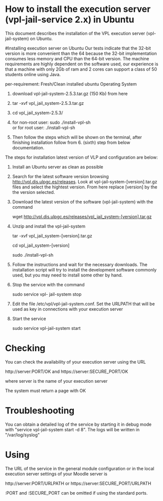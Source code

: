 # How to install the execution server (vpl-jail-service 2.x) in Ubuntu

This document describes the installation of the VPL execution server (vpl-jail-system) on Ubuntu.


#Installing execution server on Ubuntu
Our tests indicate that the 32-bit version is more convenient than the 64 because the 32-bit implementation consumes less memory and CPU than the 64-bit version. The machine requirements are highly dependent on the software used, our experience is that a machine with only 2Gb of ram and 2 cores can support a class of 50 students online using Java.

per-requirement: Fresh/Clean installed ubuntu Operating System

1.	download vpl-jail-system-2.5.3.tar.gz (150 Kb) from here

2.	tar -xvf vpl_jail_system-2.5.3.tar.gz

3.	cd vpl_jail_system-2.5.3/

4.	for non-root user: sudo ./install-vpl-sh	
						or
	for root user: ./install-vpl-sh

5.	Then follow the steps which will be shown on the terminal, after finishing installation follow from 6. (sixth) step from below 
	documentation.



The steps for installation latest version of VLP and configuration are below:

1.	Install an Ubuntu server as clean as possible

2.	Search for the latest software version browsing http://vpl.dis.ulpgc.es/releases. Look at vpl-jail-system-[version].tar.gz
	files and select the hightest version. From here replace [version] by the the version selected.

3.	Download the latest version of the software (vpl-jail-system) with the command

    wget http://vpl.dis.ulpgc.es/releases/vpl_jail_system-[version].tar.gz
	
4.	Unzip and install the vpl-jail-system

    tar -xvf vpl_jail_system-[version].tar.gz

    cd vpl_jail_system-[version]
    
    sudo ./install-vpl-sh
	
5.	Follow the instructions and wait for the necessary downloads. The installation script will try to install the development
	software commonly used, but you may need to install some other by hand.	

6.	Stop the service with the command

    sudo service vpl- jail-system stop
	
7.	Edit the file /etc/vpl/vpl-jail-system.conf. Set the URLPATH that will be used as key in connections with your execution server

8.	Start the service

    sudo service vpl-jail-system start

# Checking

You can check the availability of your execution server using the URL

http://server:PORT/OK and https://server:SECURE_PORT/OK

where server is the name of your execution server

The system must return a page with OK

# Troubleshooting

You can obtain a detailed log of the service by starting it in debug mode with "service vpl-jail-system start -d 8". The logs will be written in "/var/log/syslog"

# Using

The URL of the service in the general module configuration or in the local execution server settings of your Moodle server is

http://server:PORT/URLPATH or https://server:SECURE_PORT/URLPATH

:PORT and :SECURE_PORT can be omitted if using the standard ports.
